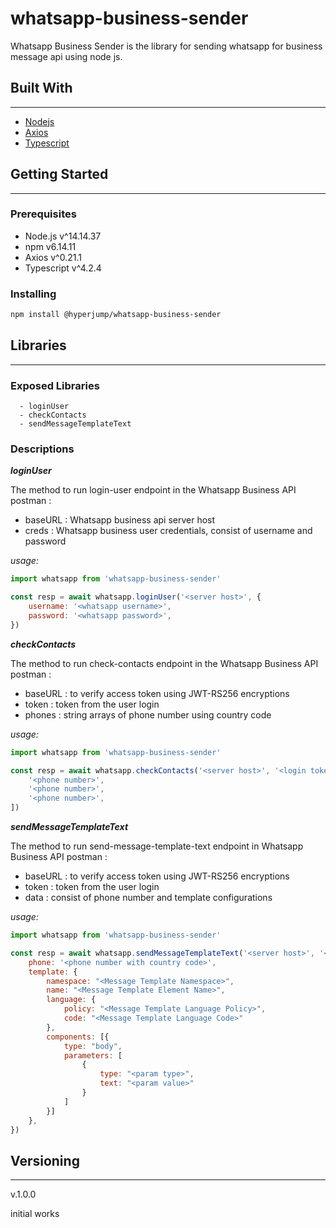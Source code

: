 # **whatsapp-business-sender**

Whatsapp Business Sender is the library for sending whatsapp for business message api using node js.

## **Built With**
---------------

* [Nodejs](https://nodejs.org/en/)
* [Axios](https://github.com/axios/axios)
* [Typescript](https://www.typescriptlang.org)

## **Getting Started**
-------------------

### Prerequisites

- Node.js v^14.14.37
- npm v6.14.11
- Axios v^0.21.1
- Typescript v^4.2.4


### Installing

```bash
npm install @hyperjump/whatsapp-business-sender
```

## **Libraries**
--------------

### Exposed Libraries
~~~
  - loginUser
  - checkContacts
  - sendMessageTemplateText
~~~


### Descriptions

**_loginUser_**

  The method to run login-user endpoint in the Whatsapp Business API postman :

  - baseURL : Whatsapp business api server host
  - creds : Whatsapp business user credentials, consist of username and password

*usage:*
```js
import whatsapp from 'whatsapp-business-sender'

const resp = await whatsapp.loginUser('<server host>', {
    username: '<whatsapp username>',
    password: '<whatsapp password>',
})
```

**_checkContacts_**

  The method to run check-contacts endpoint in the Whatsapp Business API postman :

  - baseURL : to verify access token using JWT-RS256 encryptions
  - token : token from the user login
  - phones : string arrays of phone number using country code

*usage:*
```js
import whatsapp from 'whatsapp-business-sender'

const resp = await whatsapp.checkContacts('<server host>', '<login token>', [
    '<phone number>',
    '<phone number>', 
    '<phone number>',
])
```

**_sendMessageTemplateText_**

  The method to run send-message-template-text endpoint in Whatsapp Business API postman :

  - baseURL : to verify access token using JWT-RS256 encryptions
  - token : token from the user login 
  - data : consist of phone number and template configurations

*usage:*
```js
import whatsapp from 'whatsapp-business-sender'

const resp = await whatsapp.sendMessageTemplateText('<server host>', '<login token>', {
    phone: '<phone number with country code>',
    template: {
        namespace: "<Message Template Namespace>",
        name: "<Message Template Element Name>",
        language: {
            policy: "<Message Template Language Policy>",
            code: "<Message Template Language Code>"
        },
        components: [{
            type: "body",
            parameters: [
                {
                    type: "<param type>",
                    text: "<param value>"
                }
            ]
        }]
    },
})
```

## **Versioning**
---------------

v.1.0.0

initial works
